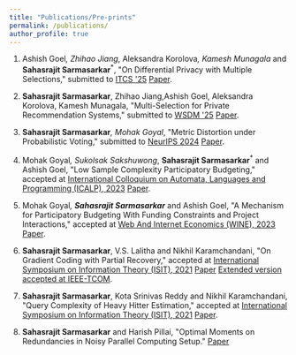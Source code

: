 ```yaml
---
title: "Publications/Pre-prints"
permalink: /publications/
author_profile: true
---
```


<!-- 1. S. Sarmasarkar, K.S. Reddy and N. Karamchandani  "Query Complexity of Heavy-Hitter distribution", International Symposium on Information Theory, 2021 [[Paper]](https://arxiv.org/abs/2005.14425)

2. S. Sarmasarkar, V.Lalitha and N. Karamchandani "On Gradient Coding with Partial Recovery", International Symposium on Information Theory, 2021 [[Paper]](https://arxiv.org/abs/2102.10163)

 -->
1. Ashish Goel<sup>*</sup>, Zhihao Jiang<sup>*</sup>, Aleksandra Korolova<sup>*</sup>, Kamesh Munagala<sup>*</sup> and **Sahasrajit Sarmasarkar**<sup>*</sup>, "On Differential Privacy with Multiple Selections," submitted to [ITCS '25](http://itcs-conf.org/) [Paper](https://arxiv.org/abs/2407.14641).

2.  **Sahasrajit Sarmasarkar**, Zhihao Jiang,Ashish Goel, Aleksandra Korolova, Kamesh Munagala, "Multi-Selection for Private Recommendation Systems," submitted to [WSDM '25](https://www.wsdm-conference.org/2025/) [Paper](https://drive.google.com/file/d/1qE1O2IMk8NjvMG_4jZIUqcdPhbB6Aoai/view?usp=sharing).

3. **Sahasrajit Sarmasarkar**<sup>*</sup>, Mohak Goyal<sup>*</sup>, "Metric Distortion under Probabilistic Voting," submitted to [NeurIPS 2024](https://neurips.cc/) [Paper](https://arxiv.org/abs/2405.14223).

4. Mohak Goyal<sup>*</sup>, Sukolsak Sakshuwong<sup>*</sup>, **Sahasrajit Sarmasarkar**<sup>*</sup> and Ashish Goel, "Low Sample Complexity Participatory Budgeting," accepted at [International Colloquium on Automata, Languages and Programming (ICALP), 2023](https://icalp2023.cs.upb.de/) [Paper](https://arxiv.org/abs/2302.05810).

5. Mohak Goyal<sup>*</sup>, **Sahasrajit Sarmasarkar**<sup>*</sup> and Ashish Goel, "A Mechanism for Participatory Budgeting With Funding Constraints and Project Interactions," accepted at [Web And Internet Economics (WINE), 2023](https://wine2023.shanghaitech.edu.cn/) [Paper](https://arxiv.org/pdf/2305.11296.pdf).

6. **Sahasrajit Sarmasarkar**, V.S. Lalitha and Nikhil Karamchandani, "On Gradient Coding with Partial Recovery," accepted at [International Symposium on Information Theory (ISIT), 2021](https://2021.ieee-isit.org/) [Paper](https://arxiv.org/abs/2102.10163) [Extended version accepted at IEEE-TCOM](https://ieeexplore.ieee.org/xpl/RecentIssue.jsp?punumber=26).

7. **Sahasrajit Sarmasarkar**, Kota Srinivas Reddy and Nikhil Karamchandani, "Query Complexity of Heavy Hitter Estimation," accepted at [International Symposium on Information Theory (ISIT), 2021](https://2021.ieee-isit.org/) [Paper](https://arxiv.org/pdf/2005.14425.pdf).

8. **Sahasrajit Sarmasarkar** and Harish Pillai, "Optimal Moments on Redundancies in Noisy Parallel Computing Setup." [Paper](https://arxiv.org/abs/2402.12584)

